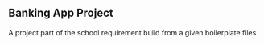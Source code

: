 ## Banking App Project
A project part of the school requirement build from a given boilerplate files
